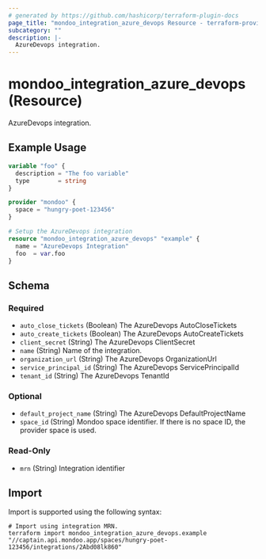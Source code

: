 ```yaml
---
# generated by https://github.com/hashicorp/terraform-plugin-docs
page_title: "mondoo_integration_azure_devops Resource - terraform-provider-mondoo"
subcategory: ""
description: |-
  AzureDevops integration.
---
```


# mondoo_integration_azure_devops (Resource)

AzureDevops integration.

## Example Usage

```terraform
variable "foo" {
  description = "The foo variable"
  type        = string
}

provider "mondoo" {
  space = "hungry-poet-123456"
}

# Setup the AzureDevops integration
resource "mondoo_integration_azure_devops" "example" {
  name = "AzureDevops Integration"
  foo  = var.foo
}
```

<!-- schema generated by tfplugindocs -->
## Schema

### Required

- `auto_close_tickets` (Boolean) The AzureDevops AutoCloseTickets
- `auto_create_tickets` (Boolean) The AzureDevops AutoCreateTickets
- `client_secret` (String) The AzureDevops ClientSecret
- `name` (String) Name of the integration.
- `organization_url` (String) The AzureDevops OrganizationUrl
- `service_principal_id` (String) The AzureDevops ServicePrincipalId
- `tenant_id` (String) The AzureDevops TenantId

### Optional

- `default_project_name` (String) The AzureDevops DefaultProjectName
- `space_id` (String) Mondoo space identifier. If there is no space ID, the provider space is used.

### Read-Only

- `mrn` (String) Integration identifier

## Import

Import is supported using the following syntax:

```shell
# Import using integration MRN.
terraform import mondoo_integration_azure_devops.example "//captain.api.mondoo.app/spaces/hungry-poet-123456/integrations/2Abd08lk860"
```
